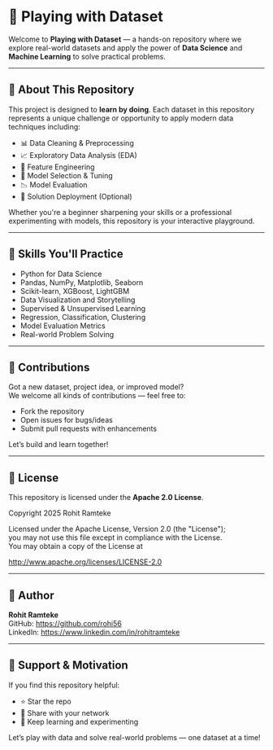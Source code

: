 # 🎯 Playing with Dataset

Welcome to **Playing with Dataset** — a hands-on repository where we explore real-world datasets and apply the power of **Data Science** and **Machine Learning** to solve practical problems.

---

## 📌 About This Repository

This project is designed to **learn by doing**. Each dataset in this repository represents a unique challenge or opportunity to apply modern data techniques including:

- 📊 Data Cleaning & Preprocessing  
- 📈 Exploratory Data Analysis (EDA)  
- 🧱 Feature Engineering  
- 🤖 Model Selection & Tuning  
- 📉 Model Evaluation  
- 🚀 Solution Deployment (Optional)

Whether you're a beginner sharpening your skills or a professional experimenting with models, this repository is your interactive playground.

---

## 🧠 Skills You'll Practice

- Python for Data Science  
- Pandas, NumPy, Matplotlib, Seaborn  
- Scikit-learn, XGBoost, LightGBM  
- Data Visualization and Storytelling  
- Supervised & Unsupervised Learning  
- Regression, Classification, Clustering  
- Model Evaluation Metrics  
- Real-world Problem Solving

---



## 📝 Contributions

Got a new dataset, project idea, or improved model?  
We welcome all kinds of contributions — feel free to:

- Fork the repository  
- Open issues for bugs/ideas  
- Submit pull requests with enhancements  

Let’s build and learn together!

---

## 📄 License

This repository is licensed under the **Apache 2.0 License**.

Copyright 2025 Rohit Ramteke

Licensed under the Apache License, Version 2.0 (the "License");  
you may not use this file except in compliance with the License.  
You may obtain a copy of the License at  

http://www.apache.org/licenses/LICENSE-2.0

---

## 👤 Author

**Rohit Ramteke**  
GitHub: https://github.com/rohi56  
LinkedIn: https://www.linkedin.com/in/rohitramteke

---

## 🌟 Support & Motivation

If you find this repository helpful:

- ⭐ Star the repo  
- 🔄 Share with your network  
- 🧠 Keep learning and experimenting  

Let’s play with data and solve real-world problems — one dataset at a time!
